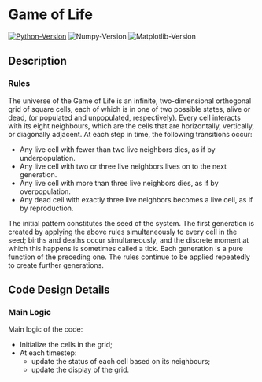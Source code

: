 # Game of Life

[![Python-Version](https://img.shields.io/badge/python-3.6.7-blue.svg)](https://docs.python.org/3.6/)
![Numpy-Version](https://img.shields.io/badge/numpy-1.15.4-blue.svg)
![Matplotlib-Version](https://img.shields.io/badge/matplotlib-3.0.2-blue.svg)

## Description

### Rules

The universe of the Game of Life is an infinite, two-dimensional orthogonal grid of square cells, each of which is in
one of two possible states, alive or dead, (or populated and unpopulated, respectively). Every cell interacts with its
eight neighbours, which are the cells that are horizontally, vertically, or diagonally adjacent. At each step in time,
the following transitions occur:

* Any live cell with fewer than two live neighbors dies, as if by underpopulation.
* Any live cell with two or three live neighbors lives on to the next generation.
* Any live cell with more than three live neighbors dies, as if by overpopulation.
* Any dead cell with exactly three live neighbors becomes a live cell, as if by reproduction.

The initial pattern constitutes the seed of the system. The first generation is created by applying the above rules
simultaneously to every cell in the seed; births and deaths occur simultaneously, and the discrete moment at which this
happens is sometimes called a tick. Each generation is a pure function of the preceding one. The rules continue to be
applied repeatedly to create further generations.

## Code Design Details

### Main Logic

Main logic of the code:

* Initialize the cells in the grid;
* At each timestep:
  * update the status of each cell based on its neighbours;
  * update the display of the grid.